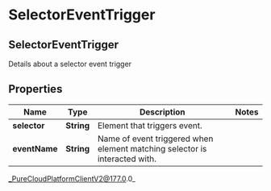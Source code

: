 # SelectorEventTrigger

## SelectorEventTrigger
Details about a selector event trigger

## Properties

|Name | Type | Description | Notes|
|------------ | ------------- | ------------- | -------------|
| **selector** | **String** | Element that triggers event. | |
| **eventName** | **String** | Name of event triggered when element matching selector is interacted with. | |



_PureCloudPlatformClientV2@177.0.0_
